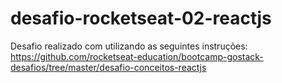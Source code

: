 # desafio-rocketseat-02-reactjs

Desafio realizado com utilizando as seguintes instruções: https://github.com/rocketseat-education/bootcamp-gostack-desafios/tree/master/desafio-conceitos-reactjs
